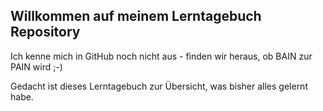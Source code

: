 
## Willkommen auf meinem Lerntagebuch Repository

Ich kenne mich in GitHub noch nicht aus - finden wir heraus, ob BAIN zur PAIN wird ;-) 

Gedacht ist dieses Lerntagebuch zur Übersicht, was bisher alles gelernt habe. 
